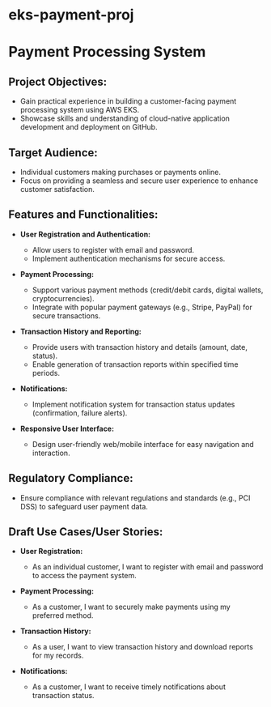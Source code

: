 # eks-payment-proj

# Payment Processing System

## Project Objectives:
- Gain practical experience in building a customer-facing payment processing system using AWS EKS.
- Showcase skills and understanding of cloud-native application development and deployment on GitHub.

## Target Audience:
- Individual customers making purchases or payments online.
- Focus on providing a seamless and secure user experience to enhance customer satisfaction.

## Features and Functionalities:
- **User Registration and Authentication:**
  - Allow users to register with email and password.
  - Implement authentication mechanisms for secure access.

- **Payment Processing:**
  - Support various payment methods (credit/debit cards, digital wallets, cryptocurrencies).
  - Integrate with popular payment gateways (e.g., Stripe, PayPal) for secure transactions.

- **Transaction History and Reporting:**
  - Provide users with transaction history and details (amount, date, status).
  - Enable generation of transaction reports within specified time periods.

- **Notifications:**
  - Implement notification system for transaction status updates (confirmation, failure alerts).

- **Responsive User Interface:**
  - Design user-friendly web/mobile interface for easy navigation and interaction.

## Regulatory Compliance:
- Ensure compliance with relevant regulations and standards (e.g., PCI DSS) to safeguard user payment data.

## Draft Use Cases/User Stories:
- **User Registration:**
  - As an individual customer, I want to register with email and password to access the payment system.

- **Payment Processing:**
  - As a customer, I want to securely make payments using my preferred method.

- **Transaction History:**
  - As a user, I want to view transaction history and download reports for my records.

- **Notifications:**
  - As a customer, I want to receive timely notifications about transaction status.

